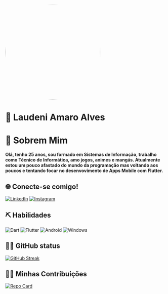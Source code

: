 

<img src="https://avatars.githubusercontent.com/u/19232540?v=4" alt="avatar" style=" border-radius: 50%;height: 300px;"/>

# 📜 Laudeni Amaro Alves

# 🔎 Sobrem Mim
**Olá, tenho 25 anos, sou formado em Sistemas de Informação, trabalho como Técnico de Informática, amo jogos, animes e mangás. Atualmente estou um pouco afastado do mundo da programação mas voltando aos poucos e tentando focar no desenvovimento de Apps Mobile com Flutter.**

## 🌐 Conecte-se comigo!
[![LinkedIn](https://img.shields.io/badge/LinkedIn-210439?style=for-the-badge&logo=linkedin&logoColor=0E76A8)](https://www.linkedin.com/in/laudeni-alves-2854a1132/)
[![Instagram](https://img.shields.io/badge/Instagram-210439?style=for-the-badge&logo=instagram)](https://www.instagram.com/laudeni_alves/)

## ⛏ Habilidades
![Dart](https://img.shields.io/badge/Dart-210439?style=for-the-badge&logo=dart&logoColor=00CDED)
![Flutter](https://img.shields.io/badge/Flutter-210439?style=for-the-badge&logo=flutter&logoColor=00CDED)
![Android](https://img.shields.io/badge/Android-210439?style=for-the-badge&logo=android&logoColor=018C42)
![Windows](https://img.shields.io/badge/Windows-210439?style=for-the-badge&logo=windows&logoColor=fff)

## 👨‍💻 GitHub status
[![GitHub Streak](https://streak-stats.demolab.com/?user=laudeni&theme=bear&background=210439&border=30A3DC&dates=fff)](https://git.io/streak-stats)

## 👨‍💻 Minhas Contribuições
[![Repo Card](https://github-readme-stats.vercel.app/api/pin/?username=laudeni&repo=dio-lab-open-source&bg_color=210439&border_color=30A3DC&show_icons=true&icon_color=30A3DC&title_color=00CDED&text_color=fff)](https://github.com/laudeni/dio-lab-open-source)